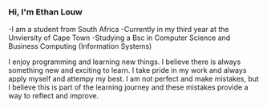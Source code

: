 ### Hi, I'm Ethan Louw
-I am a student from South Africa
-Currently in my third year at the Unviersity of Cape Town
-Studying a Bsc in Computer Science and Business Computing (Information Systems)

I enjoy programming and learning new things. I believe there is always something new and exciting to learn. I take pride in my work and always apply myself and attempy my best. I am not perfect and make mistakes, but I believe this is part of the learning journey and these mistakes provide a way to reflect and improve.

<!---
eclouw/eclouw is a ✨ special ✨ repository because its `README.md` (this file) appears on your GitHub profile.
You can click the Preview link to take a look at your changes.
--->
